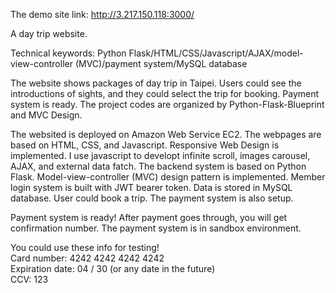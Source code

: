 The demo site link: http://3.217.150.118:3000/ <br>

A day trip website. <br>

Technical keywords: Python Flask/HTML/CSS/Javascript/AJAX/model-view-controller (MVC)/payment system/MySQL database <br>

The website shows packages of day trip in Taipei. Users could see the introductions of sights, and they could select the trip for booking. Payment system is ready. The project codes are organized by Python-Flask-Blueprint and MVC Design. <br>

The websited is deployed on Amazon Web Service EC2. The webpages are based on HTML, CSS, and Javascript. Responsive Web Design is implemented. I use javascript to developt infinite scroll, images carousel, AJAX, and external data fatch. The backend system is based on Python Flask. Model-view-controller (MVC) design pattern is implemented. Member login system is built with JWT bearer token. Data is stored in MySQL database. User could book a trip. The payment system is also setup. <br>

Payment system is ready! After payment goes through, you will get confirmation number. The payment system is in sandbox environment. <br>

You could use these info for testing! <br>
Card number: 4242 4242 4242 4242 <br>
Expiration date: 04 / 30 (or any date in the future) <br>
CCV: 123 <br>
